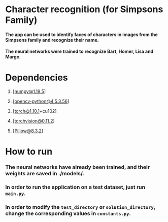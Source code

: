# Character recognition (for Simpsons Family)

#### The app can be used to identify faces of characters in images from the Simpsons family and recognize their name.

#### The neural networks were trained to recognize Bart, Homer, Lisa and Marge.

# Dependencies

1. [numpy@1.19.5]

2. [opencv-python@4.5.3.56]

3. [torch@1.10.1+cu102]

4. [torchvision@0.11.2]

5. [Pillow@8.3.2]

# How to run

### The neural networks have already been trained, and their weights are saved in ./models/.

### In order to run the application on a test dataset, just run `main.py`.

### In order to modify the `test_directory` or `solution_directory`, change the corresponding values in `constants.py`.
